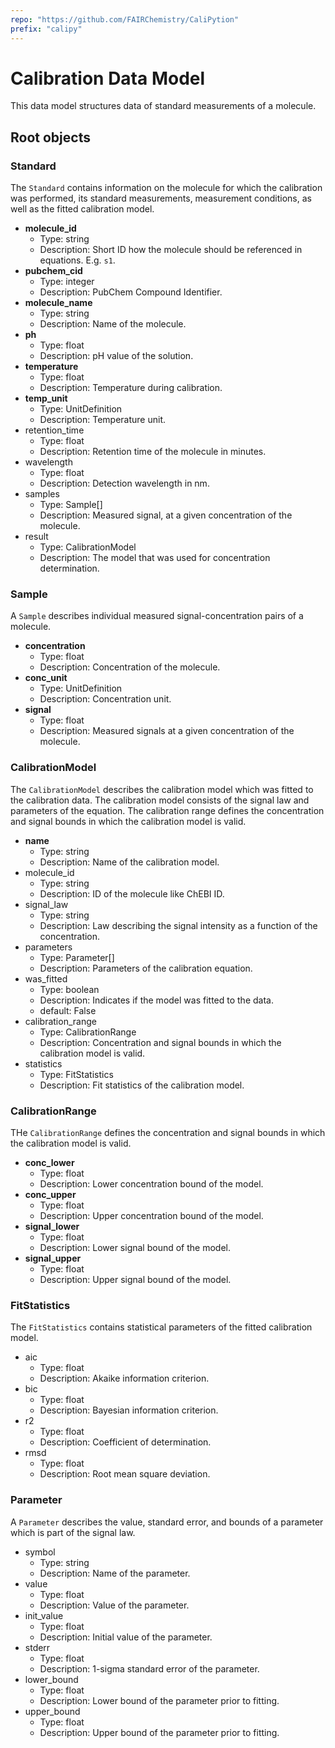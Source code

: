 ```yaml
---
repo: "https://github.com/FAIRChemistry/CaliPytion"
prefix: "calipy"
---
```


# Calibration Data Model

This data model structures data of standard measurements of a molecule.

## Root objects

### Standard

The `Standard` contains information on the molecule for which the calibration was performed, its standard measurements, measurement conditions, as well as the fitted calibration model.

- **molecule_id**
  - Type: string
  - Description: Short ID how the molecule should be referenced in equations. E.g. `s1`.
- **pubchem_cid**
  - Type: integer
  - Description: PubChem Compound Identifier.
- **molecule_name**
  - Type: string
  - Description: Name of the molecule.
- **ph**
  - Type: float
  - Description: pH value of the solution.
- **temperature**
  - Type: float
  - Description: Temperature during calibration.
- **temp_unit**
  - Type: UnitDefinition
  - Description: Temperature unit.
- retention_time
  - Type: float
  - Description: Retention time of the molecule in minutes.
- wavelength
  - Type: float
  - Description: Detection wavelength in nm.
- samples
  - Type: Sample[]
  - Description: Measured signal, at a given concentration of the molecule.
- result
  - Type: CalibrationModel
  - Description: The model that was used for concentration determination.

### Sample

A `Sample` describes individual measured signal-concentration pairs of a molecule.

- **concentration**
  - Type: float
  - Description: Concentration of the molecule.
- **conc_unit**
  - Type: UnitDefinition
  - Description: Concentration unit.
- **signal**
  - Type: float
  - Description: Measured signals at a given concentration of the molecule.

### CalibrationModel

The `CalibrationModel` describes the calibration model which was fitted to the calibration data. The calibration model consists of the signal law and parameters of the equation. The calibration range defines the concentration and signal bounds in which the calibration model is valid.

- **name**
  - Type: string
  - Description: Name of the calibration model.
- molecule_id
  - Type: string
  - Description: ID of the molecule like ChEBI ID.
- signal_law
  - Type: string
  - Description: Law describing the signal intensity as a function of the concentration.
- parameters
  - Type: Parameter[]
  - Description: Parameters of the calibration equation.
- was_fitted
  - Type: boolean
  - Description: Indicates if the model was fitted to the data.
  - default: False
- calibration_range
  - Type: CalibrationRange
  - Description: Concentration and signal bounds in which the calibration model is valid.
- statistics
  - Type: FitStatistics
  - Description: Fit statistics of the calibration model.

### CalibrationRange

THe `CalibrationRange` defines the concentration and signal bounds in which the calibration model is valid.

- **conc_lower**
  - Type: float
  - Description: Lower concentration bound of the model.
- **conc_upper**
  - Type: float
  - Description: Upper concentration bound of the model.
- **signal_lower**
  - Type: float
  - Description: Lower signal bound of the model.
- **signal_upper**
  - Type: float
  - Description: Upper signal bound of the model.

### FitStatistics

The `FitStatistics` contains statistical parameters of the fitted calibration model.

- aic
  - Type: float
  - Description: Akaike information criterion.
- bic
  - Type: float
  - Description: Bayesian information criterion.
- r2
  - Type: float
  - Description: Coefficient of determination.
- rmsd
  - Type: float
  - Description: Root mean square deviation.

### Parameter

A `Parameter` describes the value, standard error, and bounds of a parameter which is part of the signal law.

- symbol
  - Type: string
  - Description: Name of the parameter.
- value
  - Type: float
  - Description: Value of the parameter.
- init_value
  - Type: float
  - Description: Initial value of the parameter.
- stderr
  - Type: float
  - Description: 1-sigma standard error of the parameter.
- lower_bound
  - Type: float
  - Description: Lower bound of the parameter prior to fitting.
- upper_bound
  - Type: float
  - Description: Upper bound of the parameter prior to fitting.
